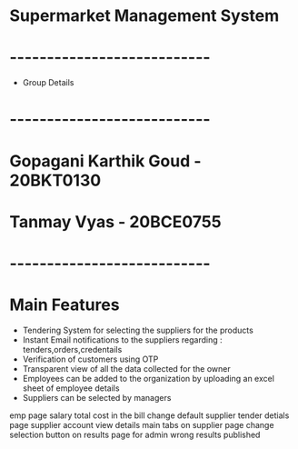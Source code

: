# Supermarket Management System

# ---------------------------

- Group Details

# ---------------------------

# Gopagani Karthik Goud - 20BKT0130
# Tanmay Vyas - 20BCE0755


# ---------------------------

# Main Features

- Tendering System for selecting the suppliers for the products
- Instant Email notifications to the suppliers regarding : tenders,orders,credentails
- Verification of customers using OTP
- Transparent view of all the data collected for the owner
- Employees can be added to the organization by uploading an excel sheet of employee details
- Suppliers can be selected by managers

emp page salary
total cost in the bill
change default supplier
tender detials page
supplier account view details
main tabs on supplier page change
selection button on results page for admin
wrong results published
